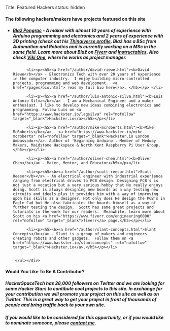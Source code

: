 Title: Featured Hackers
status: hidden

<div class="jumbotron">
<div class="container-fluid">

  <div class="panel panel-default panel-primary">
    <div class="panel-heading"><h4>The following hackers/makers have projects featured on this site</h4></div>
    <div class="panel-body">
    <ul>
          <li><p><h5><a href="/author/blaz-pongrac.html"><b>Blaž Pongrac</b></a> - A maker with almost 10 years of experience with Arduino programming and electronics and 2 years of experience with 3D printing (check out his <a href="http://www.thingiverse.com/vonPongrac/about" rel="nofollow" target="_blank">Thingiverse profile</a>. Blaž has a BSc from Automation and Robotics and is currently working on a MSc in the same field. Learn more about Blaž on <a href="https://www.fiverr.com/robosap" target="_blank">Fiverr</a> and <a href="http://www.instructables.com/member/vonPongrac" rel="nofollow" target="_blank">Instructables</a>. Also check <a href="https://www.facebook.com/vikitherobot" rel="nofollow" target="_blank">Viki One</a>, where he works as project manager.</h5></p></li>
          
          <li><p><h5><a href="/author/david-riewe.html"><b>David Riewe</b></a> - Electronics Tech with over 20 years of experience in the computer industry.  I enjoy building micro-controlled projects, programming and web development.  <a href="/pages/bio.html"> read my full bio here</a>. </h5></p> </li>
          
          <li><p><h5><a href="/author/luis-antonio-silva.html"><b>Luis Antonio Silva</b></a> - I am a Mechanical Engineer and a maker enthusiast. I like to develop new ideas combining electronics and programming. Follow Luis on <a href="https://www.hackster.io/lagsilva" rel="nofollow" target="_blank">Hackster.io</a></h5></p></li>
          
          <li><p><h5><a href="/author/mike-mcroberts.html"><b>Mike McRoberts</b></a> - <a href="https://www.hackster.io/mike-mcroberts" rel="nofollow" target="_blank">Hackster.io London Ambassador</a>. Author of 'Beginning Arduino'. Member of Medway Makers, Maidstone Hackspace & North Kent Raspberry Pi User Group.</h5></p></li>
          
          <li><p><h5><a href="/author/oliver-chen.html"><b>Oliver Chen</b></a> - Maker, Mentor, and Educator</h5></p></li>
          
          <li><p><h5><b><a href="/author/scott-reesor.html">Scott Reesor</b></a> - An electrical engineer with industrial experience ranging from electrical drives to PCB design. Designing PCB’s is not just a vocation but a very serious hobby that He really enjoys doing. Scott is always designing new boards as a way testing new circuits and ideals plus it provides him with a way of improving upon his skills as a designer. Not only does He design the PCB’s in Eagle Cad but He also fabricates the boards himself as a way of further testing the design.  Scott has some great projects and tutorials in the work for our readers.  Meanwhile, learn more about Scott on his <a href="https://www.fiverr.com/engineering6000" rel="nofollow" target="_blank">fiverr</a> page.</h5></p></li>
          
          <li><p><h5><b><a href="/author/slant-concepts.html">Slant Concepts</b></a> - Slant is a group of makers and engineers creating robots and other gadgets.  Follow them on <a href="https://www.hackster.io/slantconcepts" rel="nofollow" target="_blank">Hackster.io</a>.</h5></p></li>
          

     </ul></div>
  </div>

  <div class="panel panel-default panel-primary">
    <div class="panel-heading"><h4>Would You Like To Be A Contributor?</h4></div>
    <div class="panel-body">
    <p><h5>HackerSpaceTech has 28,000 followers on Twitter and we are looking for some Hacker Stars to contibute cool projects to this site.  In exchange for your contribution we will promote your project on this site as well as on Twitter. This is a great way to get your project in front of thousands of people and bring traffic back to your own site.</h5></p>
    <p><h5>If you would like to be considered for this opportunity, or if you would like to nominate someone, please <a href="/pages/contact.html">contact me</a>.</h5></p>

     
  </div>
</div>
